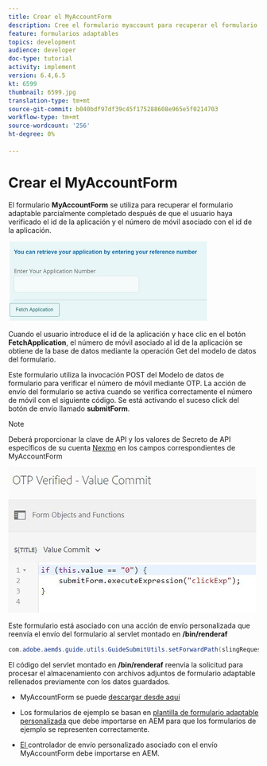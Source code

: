 ```yaml
---
title: Crear el MyAccountForm
description: Cree el formulario myaccount para recuperar el formulario parcialmente completado tras la verificación correcta del id de la aplicación y el número de teléfono.
feature: formularios adaptables
topics: development
audience: developer
doc-type: tutorial
activity: implement
version: 6.4,6.5
kt: 6599
thumbnail: 6599.jpg
translation-type: tm+mt
source-git-commit: b040bdf97df39c45f175288608e965e5f0214703
workflow-type: tm+mt
source-wordcount: '256'
ht-degree: 0%

---
```




# Crear el MyAccountForm

El formulario **MyAccountForm** se utiliza para recuperar el formulario adaptable parcialmente completado después de que el usuario haya verificado el id de la aplicación y el número de móvil asociado con el id de la aplicación.

![formulario de mi cuenta](assets/6599.JPG)

Cuando el usuario introduce el id de la aplicación y hace clic en el botón **FetchApplication**, el número de móvil asociado al id de la aplicación se obtiene de la base de datos mediante la operación Get del modelo de datos del formulario.

Este formulario utiliza la invocación POST del Modelo de datos de formulario para verificar el número de móvil mediante OTP. La acción de envío del formulario se activa cuando se verifica correctamente el número de móvil con el siguiente código. Se está activando el suceso click del botón de envío llamado **submitForm**.

>[!NOTE]
> Deberá proporcionar la clave de API y los valores de Secreto de API específicos de su cuenta [Nexmo](https://dashboard.nexmo.com/) en los campos correspondientes de MyAccountForm

![trigger-submit](assets/trigger-submit.JPG)



Este formulario está asociado con una acción de envío personalizada que reenvía el envío del formulario al servlet montado en **/bin/renderaf**

```java
com.adobe.aemds.guide.utils.GuideSubmitUtils.setForwardPath(slingRequest,"/bin/renderaf",null,null);
```

El código del servlet montado en **/bin/renderaf** reenvía la solicitud para procesar el almacenamiento con archivos adjuntos de formulario adaptable rellenados previamente con los datos guardados.


* MyAccountForm se puede [descargar desde aquí](assets/my-account-form.zip)

* Los formularios de ejemplo se basan en [plantilla de formulario adaptable personalizada](assets/custom-template-with-page-component.zip) que debe importarse en AEM para que los formularios de ejemplo se representen correctamente.

* [El ](assets/custom-submit-my-account-form.zip) controlador de envío personalizado asociado con el envío MyAccountForm debe importarse en AEM.
